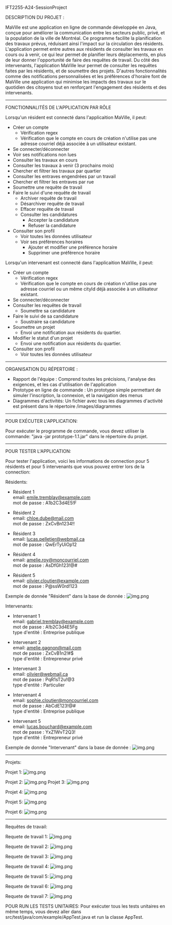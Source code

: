 IFT2255-A24-SessionProject

DESCRIPTION DU PROJET :


MaVille est une application en ligne de commande développée en Java, conçue pour améliorer la communication entre les secteurs public, privé, et la population de la ville de Montréal. Ce programme facilite la planification des travaux prévus, réduisant ainsi l'impact sur la circulation des résidents. L'application permet entre autres aux résidents de consulter les travaux en cours ou à venir, ce qui leur permet de planifier leurs déplacements, en plus de leur donner l'opportunité de faire des requêtes de travail. Du côté des intervenants, l'application MaVille leur permet de consulter les requêtes faites par les résidents, et de soumettre des projets. D'autres fonctionnalités comme des notifications personnalisées et les préférences d'horaire font de MaVille une application qui minimise les impacts des travaux sur le quotidien des citoyens tout en renforçant l'engagement des résidents et des intervenants.


--------------------------------------------

FONCTIONNALITÉS DE L'APPLICATION PAR RÔLE

Lorsqu'un résident est connecté dans l'applicaition MaVille, il peut:
- Créer un compte
  - Vérification regex
  - Vérification que le compte en cours de création n'utilise pas une adresse courriel déjà associée à un utilisateur existant.
- Se connecter/déconnecter
- Voir ses notifications non lues
- Consulter les travaux en cours
- Consulter les travaux à venir (3 prochains mois)
- Chercher et filtrer les travaux par quartier
- Consulter les entraves engendrées par un travail
- Chercher et filtrer les entraves par rue
- Soumettre une requête de travail
- Faire le suivi d'une requête de travail
  - Archiver requête de travail
  - Désarchiver requête de travail
  - Effacer requête de travail
  - Consulter les candidatures
    - Accepter la candidature
    - Refuser la candidature
- Consulter son profil
  - Voir toutes les données utilisateur
  - Voir ses préférences horaires
    - Ajouter et modifier une préférence horaire
    - Supprimer une préférence horaire
    
Lorsqu'un intervenant est connecté dans l'applicaition MaVille, il peut:
- Créer un compte
  - Vérification regex 
  - Vérification que le compte en cours de création n'utilise pas une adresse courriel ou un même cityId déjà associée à un utilisateur existant.
- Se connecter/déconnecter
- Consulter les requêtes de travail
  - Soumettre sa candidature 
- Faire le suivi de sa candidature
  - Soustraire sa candidature 
- Soumettre un projet
  - Envoi une notification aux résidents du quartier. 
- Modifier le statut d'un projet
  - Envoi une notification aux résidents du quartier.
- Consulter son profil
  - Voir toutes les données utilisateur
--------------------------------------------

ORGANISATION DU RÉPERTOIRE :
- Rapport de l'équipe : Comprend toutes les précisions, l'analyse des exigences, et les cas d'utilisation de l'application
- Prototype en ligne de commande : Un prototype simple permettant de simuler l'inscription, la connexion, et la navigation des menus
- Diagrammes d'activités: Un fichier avec tous les diagrammes d'activité est présent dans le répertoire /images/diagrammes

--------------------------------------------

POUR EXÉCUTER L'APPLICATION:

Pour exécuter le programme de commande, vous devez utiliser la commande: "java -jar prototype-1.1.jar" 
dans le répertoire du projet.

--------------------------------------------

POUR TESTER L'APPLICATION:

Pour tester l'application, voici les informations de connection
pour 5 résidents et pour 5 intervenants que vous pouvez entrer lors de la connection:
 
Résidents:  

- Résident 1  
email: emile.tremblay@example.com   
mot de passe : A1b2C3d4E5!F  

- Résident 2  
email: chloe.dube@mail.com  
mot de passe : ZxCvBn1234!!  

- Résident 3  
email: lucas.pelletier@webmail.ca  
mot de passe : QwErTyUiOp12  

- Résident 4  
  email: amelie.roy@moncourriel.com  
  mot de passe : AsDfGh123!@#  

- Résident 5  
  email: olivier.cloutier@example.com  
  mot de passe : P@ssW0rd!123  

Exemple de donnée "Résident" dans la base de donnée :
![img.png](images/imagesReadMe/residentEx.png)


Intervenants:  

- Intervenant 1  
email: gabriel.tremblay@example.com  
mot de passe : A!b2C3d4E5Fg  
type d'entité : Entreprise publique

- Intervenant 2  
email: amelie.gagnon@mail.com  
mot de passe : ZxCvB1n2!#$  
type d'entité : Entrepreneur privé  

- Intervenant 3  
email: olivier@webmail.ca  
mot de passe : PqR1sT2u!@3  
type d'entité : Particulier  

- Intervenant 4  
  email: sophie.cloutier@moncourriel.com  
  mot de passe : AbCdE123!@#  
  type d'entité : Entreprise publique  

- Intervenant 5  
  email: lucas.bouchard@example.com  
  mot de passe : YxZ1WvT2Q3!  
  type d'entité : Entrepreneur privé

Exemple de donnée "Intervenant" dans la base de donnée :
![img.png](images/imagesReadMe/intervenantEx.png)


--------------------------------------------
Projets:

Projet 1:
![img.png](images/imagesReadMe/projet1.png)

Projet 2:
![img.png](images/imagesReadMe/projet2.png)
Projet 3:
![img.png](images/imagesReadMe/projet3.png)

Projet 4:
![img.png](images/imagesReadMe/projet4.png)

Projet 5:
![img.png](images/imagesReadMe/projet5.png)

Projet 6:
![img.png](images/imagesReadMe/projet6.png)

--------------------------------------------
Requêtes de travail: 

Requete de travail 1:
![img.png](images/imagesReadMe/requete1.png)

Requete de travail 2:
![img.png](images/imagesReadMe/requete2.png)

Requete de travail 3:
![img.png](images/imagesReadMe/requete3.png)

Requete de travail 4:
![img.png](images/imagesReadMe/requete4.png)

Requete de travail 5:
![img.png](images/imagesReadMe/requete5.png)

Requete de travail 6:
![img.png](images/imagesReadMe/requete6.png)

Requete de travail 7:
![img.png](images/imagesReadMe/requete7.png)

POUR RUN LES TESTS UNITAIRES:
Pour exécuter tous les tests unitaires en même temps, vous devez aller dans src/test/java/com/example/AppTest.java 
et run la classe AppTest.
